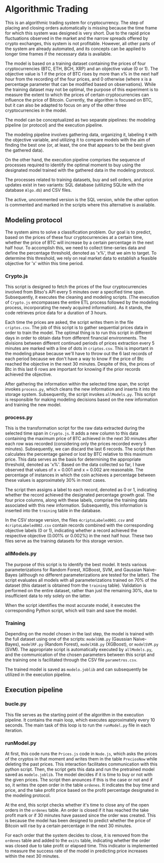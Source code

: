 # Algorithmic Trading

This is an algorithmic trading system for cryptocurrency. The step of placing and closing orders automatically is missing because the time frame for which this system was designed is very short. Due to the rapid price fluctuations observed in the market and the narrow spreads offered by crypto exchanges, this system is not profitable. However, all other parts of the system are already automated, and its concepts can be applied to longer time frames if the necessary data is available.

The model is based on a training dataset containing the prices of four cryptocurrencies (BTC, ETH, BCH, XRP) and an objective value (0 or 1). The objective value is 1 if the price of BTC rises by more than x% in the next half hour from the recording of the four prices, and 0 otherwise (where x is a percentage parameter that can be modified based on observations). While the training dataset may not be optimal, the purpose of this experiment is to measure the extent to which the prices of certain cryptocurrencies can influence the price of Bitcoin. Currently, the algorithm is focused on BTC, but it can also be adapted to focus on any of the other three cryptocurrencies in the model.

The model can be conceptualized as two separate pipelines: the modeling pipeline (or protocol) and the execution pipeline.

The modeling pipeline involves gathering data, organizing it, labeling it with the objective variable, and utilizing it to compare models with the aim of finding the best one (or, at least, the one that appears to be the best given the gathered data).

On the other hand, the execution pipeline comprises the sequence of processes required to identify the optimal moment to buy using the designated model trained with the gathered data in the modeling protocol.

The processes related to training datasets, buy and sell orders, and price updates exist in two variants: SQL database (utilizing SQLite with the database `Algo.db`) and CSV files.

The active, uncommented version is the SQL version, while the other option is commented and marked in the scripts where this alternative is available.

## Modeling protocol

The system aims to solve a classification problem. Our goal is to predict, based on the prices of these four cryptocurrencies at a certain time, whether the price of BTC will increase by a certain percentage in the next half hour. To accomplish this, we need to collect time-series data and define the percentage threshold, denoted as 'x%', that we aim to target. To determine this threshold, we rely on real market data to establish a feasible objective for 'x' within this time period.

### Crypto.js

This script is designed to fetch the prices of the four cryptocurrencies involved from Bitso's API every 5 minutes over a specified time span. Subsequently, it executes the cleaning and modeling scripts. (The execution of `Crypto.js` encompasses the entire ETL process followed by the modeling process, incorporating the newly acquired information). As it stands, the code retrieves price data for a duration of 3 hours.

Each time the prices are asked, the script writes them in the file `criptos.csv`. The job of this script is to gather sequential prices data in order to train the model. The optimal thing is to run this script in different days in order to obtain data from different financial environments. The divisions between different continued periods of prices extraction every 5 minutes are marked with a line of dots in `criptos.csv`. This is important in the modeling phase because we'll have to throw out the 6 last records of each period because we don't have a way to know if the price of Btc reached the objective in the next 30 minutes. Despite of this, the prices of Btc in this last 6 rows are important for knowing if the prior records achieved the objective.

After gathering the information within the selected time span, the script invokes `process.py`, which cleans the new information and inserts it into the storage system. Subsequently, the script invokes `allModels.py`. This script is responsible for making modeling decisions based on the new information and training the new model.

### process.py

This is the transformation script for the raw data extracted during the selected time span in `Crypto.js`. It adds a new column to this data containing the maximum price of BTC achieved in the next 30 minutes after each row was recorded (considering only the prices recorded every 5 minutes). Subsequently, we can discard the last 6 records. The script then calculates the percentage gained or lost by BTC relative to this maximum price. This data serves as the basis for determining the appropriate threshold, denoted as 'x%'. Based on the data collected so far, I have observed that values of x = 0.001 and x = 0.002 are reasonable. The percentage of instances in which the coin achieves a percentage between these values is approximately 30% in most cases.

The script then assigns a label to each record, denoted as 0 or 1, indicating whether the record achieved the designated percentage growth goal. The four price columns, along with these labels, comprise the training data associated with this new information. Subsequently, this information is inserted into the `training` table in the database. 

In the CSV storage version, the files `4criptoLabeled001.csv` and `4criptoLabeled002.csv` contain records combined with the corresponding objective labels (0 or 1), indicating whether a record achieved the respective objective (0.001% or 0.002%) in the next half hour. These two files serve as the training datasets for this storage version.

### allModels.py

The purpose of this script is to identify the best model. It tests various parameterizations for Random Forest, XGBoost, SVM, and Gaussian Naive-Bayes (although no different parameterizations are tested for the latter). The script evaluates all models with all parameterizations trained on 70% of the dataset (this dataset is obtained from the `training` table). Validation is performed on the entire dataset, rather than just the remaining 30%, due to insufficient data to rely solely on the latter.

When the script identifies the most accurate model, it executes the corresponding Python script, which will train and save the model.

### Training

Depending on the model chosen in the last step, the model is trained with the full dataset using one of the scripts: `modelGNB.py` (Gaussian Naive-Bayes), `modelRF.py` (Random Forest), `modelXGB.py` (XGBoost), or `modelSVM.py` (SVM). The appropriate script is automatically executed by `allModels.py`, and the communication of the chosen parameters between this script and the training one is facilitated through the CSV file `parametros.csv`.

The trained model is saved as `modelo.joblib` and can subsequently be utilized in the execution pipeline.



## Execution pipeline

### bucle.py

This file serves as the starting point of the algorithm in the execution pipeline. It contains the main loop, which executes approximately every 10 seconds. The main task of this loop is to run the `runModel.py` file in each iteration.

### runModel.py

At first, this code runs the `Prices.js` code in `Node.js`, which asks the prices of the cryptos in that moment and writes them in the table `PreciosNow` while deleting the past prices. This interaction facilitates communication with this python script. Then, the script gets this data and run the pretrained model saved as `modelo.joblib`. The model decides if it is time to buy or not with the given prices. The script then anounces if this is the case or not and if so, it writes the open order in the table `ordenes`. It indicates the buy time and price, and the take profit price based on the profit percentage designated in the modeling protocol. 

At the end, this script checks whether it's time to close any of the open orders in the `ordenes` table. An order is closed if it has reached the take profit mark or if 30 minutes have passed since the order was created. This is because the model has been designed to predict whether the price of Bitcoin will rise by a certain percentage in the next 30 minutes.

For each order that the system decides to close, it is removed from the `ordenes` table and added to the `exits` table, indicating whether the order was closed due to take profit or elapsed time. This indicator is implemented to measure the success rate of the model in predicting price increases within the next 30 minutes.







